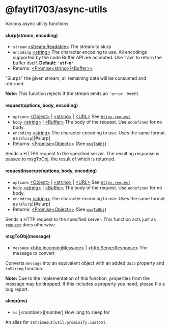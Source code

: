 # @fayti1703/async-utils
Various async utility functions

#### slurp(stream, encoding)
* `stream` [<stream.Readable\>][stream_readable] The stream to slurp
* `encoding` [<string\>][string] The character encoding to use. All encodings supported by the node Buffer API are accepted. Use 'raw' to return the buffer itself. **Default: `'utf-8'`**
* Returns: [<Promise][Promise][<string\>][string]|[<Buffer\>][buffer][\>][Promise]

"Slurps" the given stream; all remaining data will be consumed and returned.

**Note:** This function rejects if the stream emits an `'error'` event.

#### request(options, body, encoding)
* `options` [<Object\>][object] | [<string\>][string] | [<URL\>][url] See [`https.request`](https://nodejs.org/api/https.html#https_https_request_options_callback)
* `body` [<string\>][string] | [<Buffer\>][buffer] The body of the request. Use `undefined` for no body.
* `encoding` [<string\>][string] The character encoding to use. Uses the same format as (`slurp`)[#slurp]
* Returns: [<Promise][Promise][<Object\>][Object][\>][Promise] (See [`msgToObj`](#msgtoobjmessage))

Sends a HTTPS request to the specified server. The resulting response is passed to msgToObj, the result of which is returned.

#### requestInsecure(options, body, encoding)
* `options` [<Object\>][object] | [<string\>][string] | [<URL\>][url] See [`https.request`](https://nodejs.org/api/https.html#https_https_request_options_callback)
* `body` [<string\>][string] | [<Buffer\>][buffer] The body of the request. Use `undefined` for no body.
* `encoding` [<string\>][string] The character encoding to use. Uses the same format as (`slurp`)[#slurp]
* Returns: [<Promise][Promise][<Object\>][Object][\>][Promise] (See [`msgToObj`](#msgtoobjmessage))

Sends a HTTP request to the specified server. This function acts just as [`request`](#requestoptions-body-encoding) does otherwise.

#### msgToObj(message)
* `message` [<http.IncomingMessage\>][http_incomingmessage] | [<http.ServerResponse>][http_serverresponse] The message to convert

Converts `message` into an equivalent object with an added `data` property and `toString` function.

**Note:** Due to the implementation of this function, properties from the message may be dropped. If this includes a property you need, please file a bug report.

#### sleep(ms)
* `ms` [<number\>][number] How long to sleep for

An alias for `setTimeout[util.promisify.custom]`.

[stream_readable]: https://nodejs.org/api/stream.html#stream_class_stream_readable
[string]: https://developer.mozilla.org/en-US/docs/Web/JavaScript/Data_structures#String_type
[buffer]: https://nodejs.org/api/buffer.html#buffer_class_buffer
[Object]: https://developer.mozilla.org/en-US/docs/Web/JavaScript/Reference/Global_Objects/Object
[Promise]:https://developer.mozilla.org/en-US/docs/Web/JavaScript/Reference/Global_Objects/Promise
[url]: https://nodejs.org/api/url.html#url_the_whatwg_url_api
[http_incomingmessage]: https://nodejs.org/api/http.html#http_class_http_incomingmessage
[http_serverresponse]: https://nodejs.org/api/http.html#http_class_http_serverresponse
